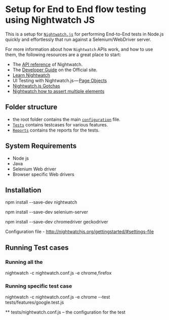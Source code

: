 # Setup for End to End flow testing using Nightwatch JS

This is a setup for [`Nightwatch.js`][man] for performing End-to-End tests in Node.js quickly and effortlessly that run against a Selenium/WebDriver server.

For more information about how `Nightwatch` APIs work, and how to use them,
the following resources are a great place to start:

- The [API reference][api] of Nightwatch.
- The [Developer Guide][help] on the Official site.
- [Learn Nightwatch][learn]
- UI Testing with Nightwatch.js — [Page Objects][pageobjects]
- [Nightwatch.js Gotchas][gotchas]
- [Nightwatch how to assert multiple elements][multi]



[man]: http://nightwatchjs.org/
[help]: http://nightwatchjs.org/guide
[api]: http://nightwatchjs.org/api
[learn]: https://github.com/dwyl/learn-nightwatch
[pageobjects]: http://matthewroach.me/ui-testing-with-nightwatch-js-page-objects/
[gotchas]: https://ericheikes.com/nightwatch-js-gotchas/
[multi]: https://stackoverflow.com/questions/27116103/nightwatch-js-how-to-assert-multiple-elements?rq=1

## Folder structure

- the root folder contains the main [`configuration`](./nightwatch.conf.js) file. 
- [`Tests`](./tests) contains testcases for various features.
- [`Reports`](./reports) contains the reports for the tests. 

## System Requirements
- Node js
- Java
- Selenium Web driver
- Browser specific Web drivers

## Installation

npm install --save-dev nightwatch

npm install --save-dev selenium-server

npm install --save-dev chromedriver geckodriver

Configuration file - http://nightwatchjs.org/gettingstarted/#settings-file

## Running Test cases 

### Running all the 
nightwatch -c nightwatch.conf.js -e chrome,firefox

### Running specific test case
nightwatch -c nightwatch.conf.js -e chrome --test tests/features/google.test.js


** tests/nightwatch.conf.js – the configuration for the test




